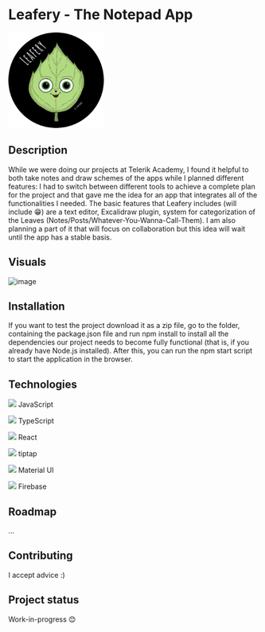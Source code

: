 # Leafery - The Notepad App

![image](https://github.com/limeohme/leafery/blob/main/public/android-chrome-192x192.png?raw=true)

## Description
While we were doing our projects at Telerik Academy, I found it helpful to both take notes and draw schemes of the apps while I planned different features: I had to switch between different tools to achieve a complete plan for the project and that gave me the idea for an app that integrates all of the functionalities I needed. The basic features that Leafery includes (will include 😁) are a text editor, Excalidraw plugin, system for categorization of the Leaves (Notes/Posts/Whatever-You-Wanna-Call-Them).
I am also planning a part of it that will focus on collaboration but this idea will wait until the app has a stable basis. 

## Visuals
![image](https://user-images.githubusercontent.com/102468520/194756636-a64ff9ac-2642-460f-9040-e2ea88030d51.png)



## Installation
If you want to test the project download it as a zip file, go to the folder, containing the package.json file and run npm install to install all the dependencies our project needs to become fully functional (that is, if you already have Node.js installed).
After this, you can run the npm start script to start the application in the browser.

## Technologies
<img src="https://cdn-icons-png.flaticon.com/512/5968/5968292.png" width="18px">  JavaScript

<img src="https://www.svgrepo.com/show/303600/typescript-logo.svg" width="18px">  TypeScript

<img src="https://icon-library.com/images/react-icon/react-icon-29.jpg" width="18px">  React 

<img src="https://pbs.twimg.com/profile_images/1357340221377974275/dza_FwlU_400x400.jpg" width="18px">   tiptap 

<img src="https://mui.com/static/logo.png" width="18px">  Material UI 

<img src="https://www.gstatic.com/devrel-devsite/prod/v6bd99c7d8fa6220aea6020b29137b212e2eacdba13242535487f52ab3557b0cb/firebase/images/touchicon-180.png" width="18px">  Firebase


## Roadmap
...

## Contributing
I accept advice :)

## Project status
Work-in-progress 😊
